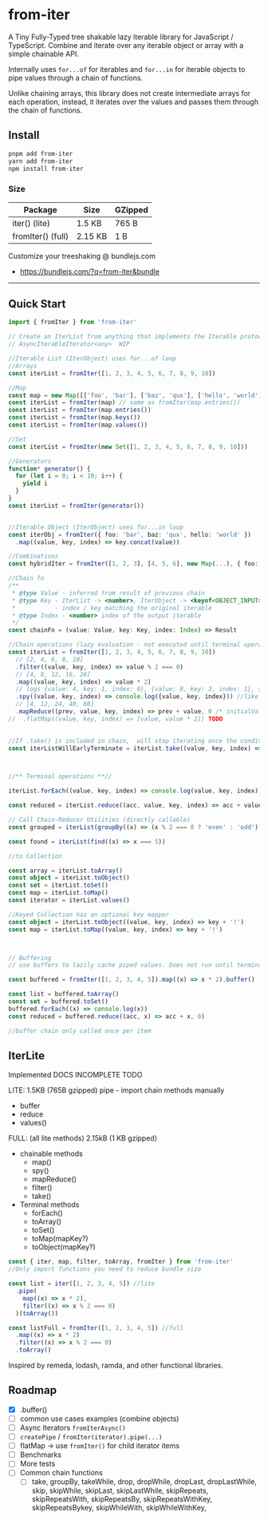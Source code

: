 # from-iter
A Tiny Fully-Typed tree shakable lazy iterable library for JavaScript / TypeScript.
Combine and iterate over any iterable object or array with a simple chainable API.

Internally uses `for...of` for iterables and `for...in` for iterable objects to pipe values through a chain of functions.

Unlike chaining arrays, this library does not create intermediate arrays for each operation, instead, it iterates over the values and passes them through the chain of functions.

## Install
```bash
pnpm add from-iter
yarn add from-iter
npm install from-iter
```
### Size
| Package           | Size    | GZipped |
| ----------------- | ------- | ------- |
| iter() (lite)     | 1.5 KB  | 765 B   |
| fromIter() (full) | 2.15 KB | 1 B     |

Customize your treeshaking @ bundlejs.com 
- https://bundlejs.com/?q=from-iter&bundle

---


## Quick Start

```ts
import { fromIter } from 'from-iter'

// Create an IterList from anything that implements the Iterable protocol
// AsyncIterableIterator<any>  WIP 

//Iterable List (IterObject) uses for...of loop
//Arrays
const iterList = fromIter([1, 2, 3, 4, 5, 6, 7, 8, 9, 10])

//Map
const map = new Map([['foo', 'bar'], ['baz', 'qux'], ['hello', 'world']])
const iterList = fromIter(map) // same as fromIter(map.entries())
const iterList = fromIter(map.entries())
const iterList = fromIter(map.keys())
const iterList = fromIter(map.values())

//Set
const iterList = fromIter(new Set([1, 2, 3, 4, 5, 6, 7, 8, 9, 10]))

//Generators
function* generator() {
  for (let i = 0; i < 10; i++) {
    yield i
  }
}
const iterList = fromIter(generator())


//Iterable Object (IterObject) uses for...in loop
const iterObj = fromIter({ foo: 'bar', baz: 'qux', hello: 'world' })
  .map((value, key, index) => key.concat(value))

//Combinations
const hybridIter = fromIter([1, 2, 3], [4, 5, 6], new Map(...), { foo: 'bar' })

//Chain fn
/**
 * @type Value - inferred from result of previous chain
 * @type Key - IterList -> <number>, IterObject -> <keyof<OBJECT_INPUT>>
 *           - index / key matching the original iterable
 * @type Index - <number> index of the output iterable
 */
const chainFn = (value: Value, key: Key, index: Index) => Result

//Chain operations (lazy evaluation - not executed until terminal operation is called)
const iterList = fromIter([1, 2, 3, 4, 5, 6, 7, 8, 9, 10])
  // [2, 4, 6, 8, 10]
  .filter((value, key, index) => value % 2 === 0)
  // [4, 8, 12, 16, 20]
  .map((value, key, index) => value * 2)
  // logs {value: 4, key: 1, index: 0}, {value: 8, key: 3, index: 1}, {value: 12, key: 5, index: 2}, {value: 16, key: 7, index: 3}, {value: 20, key: 9, index: 4
  .spy((value, key, index) => console.log({value, key, index})) //like forEach() but within the chain
  // [4, 12, 24, 40, 60]
  .mapReduce((prev, value, key, index) => prev + value, 0 /* initialValue */)
//  .flatMap((value, key, index) => [value, value * 2]) TODO
  

//If .take() is included in chain,  will stop iterating once the condition is met
const iterListWillEarlyTerminate = iterList.take((value, key, index) => value < 30)



//** Terminal operations **//

iterList.forEach((value, key, index) => console.log(value, key, index))

const reduced = iterList.reduce((acc, value, key, index) => acc + value, 0)

// Call Chain-Reducer Utilities (directly callable)
const grouped = iterList(groupBy((x) => (x % 2 === 0 ? 'even' : 'odd')))

const found = iterList(find((x) => x === 5))

//to Collection

const array = iterList.toArray()
const object = iterList.toObject()
const set = iterList.toSet()
const map = iterList.toMap()
const iterator = iterList.values()

//Keyed Collection has an optional key mapper
const object = iterList.toObject((value, key, index) => key + '!')
const map = iterList.toMap((value, key, index) => key + '!')



// Buffering
// use buffers to lazily cache piped values. Does not run until terminal operation is called.

const buffered = fromIter([1, 2, 3, 4, 5]).map((x) => x * 2).buffer()

const list = buffered.toArray()
const set = buffered.toSet()
buffered.forEach((x) => console.log(x))
const reduced = buffered.reduce((acc, x) => acc + x, 0)

//buffer chain only called once per item


```
## IterLite

Implemented 
DOCS INCOMPLETE TODO 

LITE: 1.5KB (765B gzipped)
  pipe - import chain methods manually 

  - buffer
  - reduce
  - values()

FULL: (all lite methods) 2.15kB (1 KB gzipped)
  - chainable methods 
    - map() 
    - spy() 
    - mapReduce() 
    - filter() 
    - take() 
  - Terminal methods
    - forEach() 
    - toArray() 
    - toSet() 
    - toMap(mapKey?) 
    - toObject(mapKey?)


```ts
const { iter, map, filter, toArray, fromIter } from 'from-iter'
//Only import functions you need to reduce bundle size

const list = iter([1, 2, 3, 4, 5]) //lite
  .pipe(
    map((x) => x * 2),
    filter((x) => x % 2 === 0)
  )(toArray())

const listFull = fromIter([1, 2, 3, 4, 5]) //full
  .map((x) => x * 2)
  .filter((x) => x % 2 === 0)
  .toArray()

```



Inspired by remeda, lodash, ramda, and other functional libraries.

## Roadmap
- [x] .buffer()
- [ ] common use cases examples (combine objects)
- [ ] Async Iterators `fromIterAsync()` 
- [ ] `createPipe` / `fromIter(iterator).pipe(...)`
- [ ] flatMap -> use `fromIter()` for child iterator items
- [ ] Benchmarks
- [ ] More tests
- [ ] Common chain functions
  - [ ] take, groupBy, takeWhile, drop, dropWhile, dropLast, dropLastWhile, skip, skipWhile, skipLast, skipLastWhile, skipRepeats, skipRepeatsWith, skipRepeatsBy, skipRepeatsWithKey, skipRepeatsBykey, skipWhileWith, skipWhileWithKey, 
